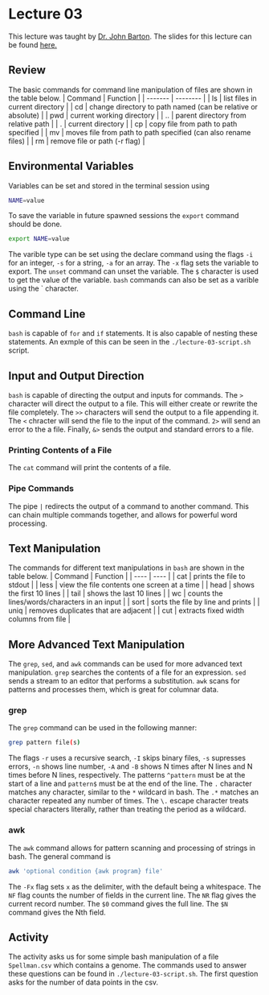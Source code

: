 # Lecture 03
This lecture was taught by [Dr. John Barton](https://bartonlab.github.io).
The slides for this lecture can be found [here.](https://mscbio2025-2025.github.io/lectures/lecture-03-bash.slides.html#/)
## Review
The basic commands for command line manipulation of files are shown in the table below.
| Command | Function |
| ------- | -------- |
| ls | list files in current directory |
| cd | change directory to path named (can be relative or absolute) |
| pwd | current working directory |
| .. | parent directory from relative path |
| . | current directory |
| cp | copy file from path to path specified |
| mv | moves file from path to path specified (can also rename files) |
| rm | remove file or path (-r flag) |
## Environmental Variables
Variables can be set and stored in the terminal session using
```bash
NAME=value
```
To save the variable in future spawned sessions the `export` command should be done.
```bash
export NAME=value
```
The varible type can be set using the declare command using the flags `-i` for an integer, `-s` for a string, `-a` for an array.
The `-x` flag sets the variable to export.
The `unset` command can unset the variable.
The `$` character is used to get the value of the variable.
`bash` commands can also be set as a varible using the ` character.
## Command Line
`bash` is capable of `for` and `if` statements.
It is also capable of nesting these statements.
An exmple of this can be seen in the `./lecture-03-script.sh` script.
## Input and Output Direction
`bash` is capable of directing the output and inputs for commands.
The `>` character will direct the output to a file.
This will either create or rewrite the file completely.
The `>>` characters will send the output to a file appending it.
The `<` chracter will send the file to the input of the command.
`2>` will send an error to the a file.
Finally, `&>` sends the output and standard errors to a file.
### Printing Contents of a File
The `cat` command will print the contents of a file.
### Pipe Commands
The pipe `|` redirects the output of a command to another command.
This can chain multiple commands together, and allows for powerful word processing.
## Text Manipulation
The commands for different text manipulations in `bash` are shown in the table below.
| Command | Function |
| ---- | ---- |
| cat | prints the file to stdout |
| less | view the file contents one screen at a time |
| head | shows the first 10 lines |
| tail | shows the last 10 lines |
| wc | counts the lines/words/characters in an input |
| sort | sorts the file by line and prints |
| uniq | removes duplicates that are adjacent |
| cut | extracts fixed width columns from file |
## More Advanced Text Manipulation
The `grep`, `sed`, and `awk` commands can be used for more advanced text manipulation.
`grep` searches the contents of a file for an expression.
`sed` sends a stream to an editor that performs a substitution.
`awk` scans for patterns and processes them, which is great for columnar data.
### grep
The `grep` command can be used in the following manner:
```bash
grep pattern file(s)
```
The flags `-r` uses a recursive search, `-I` skips binary files, `-s` supresses errors, `-n` shows line number, `-A` and `-B` shows N times after N lines and N times before N lines, respectively.
The patterns `^pattern` must be at the start of a line and `pattern$` must be at the end of the line.
The `.` character matches any character, similar to the `*` wildcard in bash.
The `.*` matches an character repeated any number of times.
The `\.` escape character treats special characters literally, rather than treating the period as a wildcard.
### awk
The `awk` command allows for pattern scanning and processing of strings in bash.
The general command is
```bash
awk 'optional condition {awk program} file'
```
The `-Fx` flag sets `x` as the delimiter, with the default being a whitespace.
The `NF` flag counts the number of fields in the current line.
The `NR` flag gives the current record number.
The `$0` command gives the full line.
The `$N` command gives the Nth field.
## Activity
The activity asks us for some simple bash manipulation of a file `Spellman.csv` which contains a genome.
The commands used to answer these questions can be found in `./lecture-03-script.sh`.
The first question asks for the number of data points in the csv.
